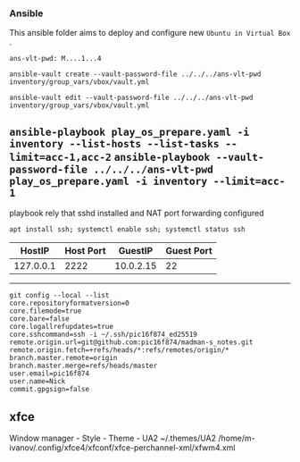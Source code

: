 ### Ansible

This ansible folder aims to deploy and configure new `Ubuntu in Virtual Box` .

`ans-vlt-pwd: M....1...4`

`ansible-vault create --vault-password-file ../../../ans-vlt-pwd inventory/group_vars/vbox/vault.yml`

`ansible-vault edit --vault-password-file ../../../ans-vlt-pwd inventory/group_vars/vbox/vault.yml`

`ansible-playbook play_os_prepare.yaml -i inventory --list-hosts --list-tasks --limit=acc-1,acc-2`
`ansible-playbook --vault-password-file ../../../ans-vlt-pwd play_os_prepare.yaml -i inventory --limit=acc-1`
-----
playbook rely that sshd installed and NAT port forwarding configured

`apt install ssh; systemctl enable ssh; systemctl status ssh`

| HostIP   | Host Port | GuestIP   | Guest Port |
| ---      | ---       | ---       | ---
|127.0.0.1 | 2222      | 10.0.2.15 | 22 |

-----

```
git config --local --list
core.repositoryformatversion=0
core.filemode=true
core.bare=false
core.logallrefupdates=true
core.sshcommand=ssh -i ~/.ssh/pic16f874_ed25519
remote.origin.url=git@github.com:pic16f874/madman-s_notes.git
remote.origin.fetch=+refs/heads/*:refs/remotes/origin/*
branch.master.remote=origin
branch.master.merge=refs/heads/master
user.email=pic16f874
user.name=Nick
commit.gpgsign=false
```


## xfce
Window manager - Style - Theme - UA2
~/.themes/UA2
/home/m-ivanov/.config/xfce4/xfconf/xfce-perchannel-xml/xfwm4.xml
<property name="theme" type="string" value="UA2"/>
